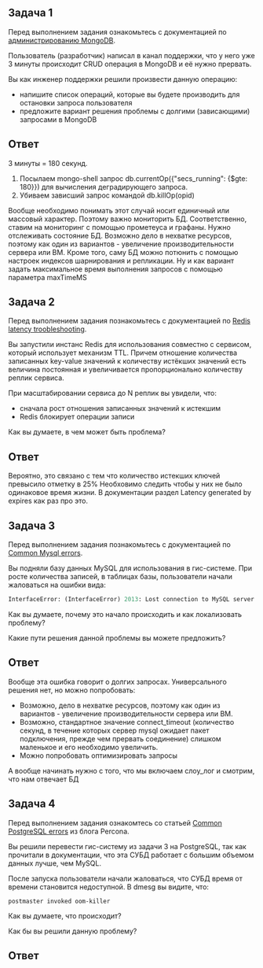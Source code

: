 ## Задача 1

Перед выполнением задания ознакомьтесь с документацией по [администрированию MongoDB](https://docs.mongodb.com/manual/administration/).

Пользователь (разработчик) написал в канал поддержки, что у него уже 3 минуты происходит CRUD операция в MongoDB и её 
нужно прервать. 

Вы как инженер поддержки решили произвести данную операцию:
- напишите список операций, которые вы будете производить для остановки запроса пользователя
- предложите вариант решения проблемы с долгими (зависающими) запросами в MongoDB

## Ответ  
3 минуты = 180 секунд.  
1. Посылаем mongo-shell запрос db.currentOp({"secs_running": {$gte: 180}}) для вычисления деградирующего запроса.  
2. Убиваем зависший запрос командой db.killOp(opid)

Вообще необходимо понимать этот случай носит единичный или массовый характер. Поэтому важно мониторить БД. Соответственно, ставим на мониторинг с помощью прометеуса и графаны. Нужно отслеживать состояние БД. Возможно дело в нехватке ресурсов, поэтому как один из вариантов - увеличение производительности сервера или ВМ. Кроме того, саму БД можно потюнить с помощью настроек индексов шарнирования и репликации. Ну и как вариант задать максимальное время выполнения запросов с помощью параметра maxTimeMS

## Задача 2

Перед выполнением задания познакомьтесь с документацией по [Redis latency troobleshooting](https://redis.io/topics/latency).

Вы запустили инстанс Redis для использования совместно с сервисом, который использует механизм TTL. 
Причем отношение количества записанных key-value значений к количеству истёкших значений есть величина постоянная и
увеличивается пропорционально количеству реплик сервиса. 

При масштабировании сервиса до N реплик вы увидели, что:
- сначала рост отношения записанных значений к истекшим
- Redis блокирует операции записи

Как вы думаете, в чем может быть проблема?

## Ответ  
Вероятно, это связано с тем что количество истекших ключей превысило отметку в 25% Необховимо следить чтобы у них не было одинаковое время жизни. В документации раздел Latency generated by expires как раз про это.

## Задача 3

Перед выполнением задания познакомьтесь с документацией по [Common Mysql errors](https://dev.mysql.com/doc/refman/8.0/en/common-errors.html).

Вы подняли базу данных MySQL для использования в гис-системе. При росте количества записей, в таблицах базы,
пользователи начали жаловаться на ошибки вида:
```python
InterfaceError: (InterfaceError) 2013: Lost connection to MySQL server during query u'SELECT..... '
```

Как вы думаете, почему это начало происходить и как локализовать проблему?

Какие пути решения данной проблемы вы можете предложить?

## Ответ  
Вообще эта ошибка говорит о долгих запросах. Универсального решения нет, но можно попробовать:  
- Возможно, дело в нехватке ресурсов, поэтому как один из вариантов - увеличение производительности сервера или ВМ.  
- Возможно, стандартное значение connect_timeout (количество секунд, в течение которых сервер mysql ожидает пакет подключения, прежде чем прервать соединение) слишком маленькое и его необходимо увеличить.  
- Можно попробовать оптимизировать запросы  

А вообще начинать нужно с того, что мы включаем слоу_лог и смотрим, что нам отвечает БД  

## Задача 4

Перед выполнением задания ознакомтесь со статьей [Common PostgreSQL errors](https://www.percona.com/blog/2020/06/05/10-common-postgresql-errors/) из блога Percona.

Вы решили перевести гис-систему из задачи 3 на PostgreSQL, так как прочитали в документации, что эта СУБД работает с 
большим объемом данных лучше, чем MySQL.

После запуска пользователи начали жаловаться, что СУБД время от времени становится недоступной. В dmesg вы видите, что:

`postmaster invoked oom-killer`

Как вы думаете, что происходит?

Как бы вы решили данную проблему?

## Ответ  

